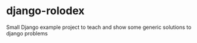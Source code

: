 # django-rolodex
Small Django example project to teach and show some generic solutions to django problems
